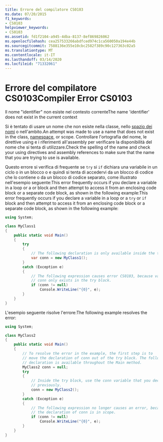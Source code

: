 ```yaml
---
title: Errore del compilatore CS0103
ms.date: 07/20/2015
f1_keywords:
- CS0103
helpviewer_keywords:
- CS0103
ms.assetid: fd1f2104-a945-4dba-8137-8ef869826062
ms.openlocfilehash: cea257533266abdfced974c1ca560050a194e44b
ms.sourcegitcommit: 7588136e355e10cbc2582f389c90c127363c02a5
ms.translationtype: MT
ms.contentlocale: it-IT
ms.lasthandoff: 03/14/2020
ms.locfileid: "71332061"
---
```

# <a name="compiler-error-cs0103"></a><span data-ttu-id="424eb-102">Errore del compilatore CS0103</span><span class="sxs-lookup"><span data-stu-id="424eb-102">Compiler Error CS0103</span></span>

<span data-ttu-id="424eb-103">Il nome "identifier" non esiste nel contesto corrente</span><span class="sxs-lookup"><span data-stu-id="424eb-103">The name 'identifier' does not exist in the current context</span></span>

 <span data-ttu-id="424eb-104">Si è tentato di usare un nome che non esiste nella classe, nello [spazio dei nomi](../keywords/namespace.md) o nell'ambito.</span><span class="sxs-lookup"><span data-stu-id="424eb-104">An attempt was made to use a name that does not exist in the class, [namespace](../keywords/namespace.md), or scope.</span></span> <span data-ttu-id="424eb-105">Controllare l'ortografia del nome, le direttive using e i riferimenti all'assembly per verificare la disponibilità del nome che si tenta di utilizzare.</span><span class="sxs-lookup"><span data-stu-id="424eb-105">Check the spelling of the name and check your using directives and assembly references to make sure that the name that you are trying to use is available.</span></span>

 <span data-ttu-id="424eb-106">Questo errore si verifica di frequente se `try` si `if` dichiara una variabile in un ciclo o in un blocco o e quindi si tenta di accedervi da un blocco di codice che lo contiene o da un blocco di codice separato, come illustrato nell'esempio seguente:This error frequently occurs if you declare a variable in a loop or a or block and then attempt to access it from an enclosing code block or a separate code block, as shown in the following example:</span><span class="sxs-lookup"><span data-stu-id="424eb-106">This error frequently occurs if you declare a variable in a loop or a `try` or `if` block and then attempt to access it from an enclosing code block or a separate code block, as shown in the following example:</span></span>

```csharp
using System;

class MyClass1
{
    public static void Main()
    {
        try
        {
            // The following declaration is only available inside the try block.
            var conn = new MyClass1();
        }
        catch (Exception e)
        {  
            // The following expression causes error CS0103, because variable
            // conn only exists in the try block.
            if (conn != null)
                Console.WriteLine("{0}", e);
        }
    }
}
```

 <span data-ttu-id="424eb-107">L'esempio seguente risolve l'errore:</span><span class="sxs-lookup"><span data-stu-id="424eb-107">The following example resolves the error:</span></span>

```csharp
using System;

class MyClass2
{
    public static void Main()
    {
        // To resolve the error in the example, the first step is to
        // move the declaration of conn out of the try block. The following
        // declaration is available throughout the Main method.
        MyClass2 conn = null;
        try
        {
            // Inside the try block, use the conn variable that you declared
            // previously.
            conn = new MyClass2();
        }
        catch (Exception e)
        {
            // The following expression no longer causes an error, because
            // the declaration of conn is in scope.
            if (conn != null)
                Console.WriteLine("{0}", e);
        }
    }
}
```
